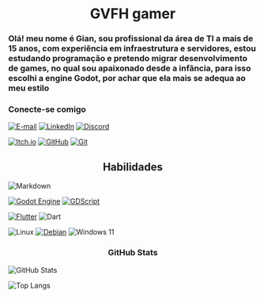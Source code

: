 # <center> GVFH gamer

### Olá! meu nome é Gian, sou profissional da área de TI a mais de 15 anos, com experiência em infraestrutura e servidores, estou estudando programação e pretendo migrar desenvolvimento de games, no qual sou apaixonado desde a infância, para isso escolhi a engine Godot, por achar que ela mais se adequa ao meu estilo


### Conecte-se comigo

[![E-mail](https://img.shields.io/badge/-Email-000?style=for-the-badge&logo=microsoft-outlook&logoColor=E94D5F)](mailto:gvfh_gamer@varesi.com.br)
[![LinkedIn](https://img.shields.io/badge/LinkedIn-0077B5?style=for-the-badge&logo=linkedin&logoColor=white)](https://www.linkedin.com/in/giancarlo-varesi-filho-70876752/)
[![Discord](https://img.shields.io/badge/Discord-7289DA?style=for-the-badge&logo=discord&logoColor=black)](https://discord.com/channels/@Gian_Varesi/)

[![Itch.io](https://img.shields.io/badge/Itch.io-FA5C5C?style=for-the-badge&logo=itchdotio&logoColor=white)](https://gvfh.itch.io/)
[![GitHub](https://img.shields.io/badge/GitHub-100000?style=for-the-badge&logo=github&logoColor=white)](https://github.com/gvfh-gamer)
[![Git](https://img.shields.io/badge/Git-000?style=for-the-badge&logo=git&logoColor=E94D5F)](https://git-scm.com/doc)

## <center> Habilidades

![Markdown](https://img.shields.io/badge/Markdown-000?style=for-the-badge&logo=markdown)

[![Godot Engine](https://img.shields.io/badge/GODOT-%23FFFFFF.svg?style=for-the-badge&logo=godot-engine)](https://godotengine.org/download/archive/)
[![GDScript](https://img.shields.io/badge/GDScript-%2374267B.svg?style=for-the-badge&logo=godotengine&logoColor=white)](https://docs.godotengine.org/pt-br/4.x/tutorials/scripting/gdscript/gdscript_basics.html)

[![Flutter](https://img.shields.io/badge/Flutter-02569B?style=for-the-badge&logo=flutter&logoColor=white)](https://docs.flutter.dev/get-started/install)
![Dart](https://img.shields.io/badge/Dart-0175C2?style=for-the-badge&logo=dart&logoColor=white)



![Linux](https://img.shields.io/badge/Linux-000?style=for-the-badge&logo=linux&logoColor=FCC624)
[![Debian](https://img.shields.io/badge/Debian-D70A53?style=for-the-badge&logo=debian&logoColor=white)](https://www.debian.org/CD/http-ftp/#mirrors)
![Windows 11](https://img.shields.io/badge/Windows%2011-%230079d5.svg?style=for-the-badge&logo=Windows%2011&logoColor=white)


### <center> GitHub Stats

![GitHub Stats](https://github-readme-stats.vercel.app/api?username=gvfh-gamer&theme=transparent&bg_color=000&border_color=30A3DC&show_icons=true&icon_color=30A3DC&title_color=E94D5F&text_color=FFF)

![Top Langs](https://github-readme-stats-git-masterrstaa-rickstaa.vercel.app/api/top-langs/?username=gvfh-gamer&layout=compact&bg_color=000&border_color=30A3DC&title_color=E94D5F&text_color=FFF)
